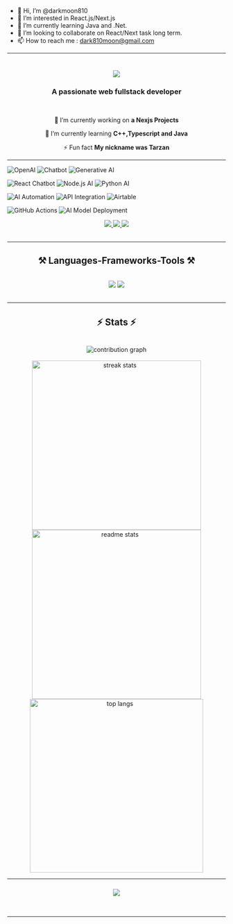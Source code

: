- 👋 Hi, I’m @darkmoon810
- 👀 I’m interested in React.js/Next.js
- 🌱 I’m currently learning Java and .Net.
- 💞️ I’m looking to collaborate on React/Next task long term.
- 📫 How to reach me : dark810moon@gmail.com

<!---
darkmoon810/darkmoon810 is a ✨ special ✨ repository because its `README.md` (this file) appears on your GitHub profile.
You can click the Preview link to take a look at your changes.
--->



<hr/>

<h1 align="center">
    <img src="https://readme-typing-svg.herokuapp.com/?font=Righteous&size=35&center=true&vCenter=true&width=500&height=70&duration=4000&lines=Hi+There!+👋;+I'm+Dark+Moon!;" />
</h1>

<h3 align="center">A passionate web fullstack developer</h3>

<br/>

<div align="center">
 
 🔭 I’m currently working on **a Nexjs Projects**
 
 🌱 I’m currently learning **C++,Typescript and Java**

 ⚡ Fun fact **My nickname was Tarzan**
 
</div>

<hr/>

![OpenAI](https://img.shields.io/badge/OpenAI-GPT--4-00A67E?style=for-the-badge&logo=openai&logoColor=white)
![Chatbot](https://img.shields.io/badge/AI%20Chatbot-Enabled-FF6F00?style=for-the-badge&logo=chatbot&logoColor=white)
![Generative AI](https://img.shields.io/badge/Generative%20AI-Powered-8A2BE2?style=for-the-badge&logo=openai&logoColor=white)

![React Chatbot](https://img.shields.io/badge/React%20Chatbot-Built%20with%20React-blue?style=for-the-badge&logo=react)
![Node.js AI](https://img.shields.io/badge/Node.js%20AI-Backend%20Processing-brightgreen?style=for-the-badge&logo=nodedotjs)
![Python AI](https://img.shields.io/badge/Python%20AI-Machine%20Learning-FFD43B?style=for-the-badge&logo=python&logoColor=blue)

![AI Automation](https://img.shields.io/badge/AI%20Automation-Enabled-FF4081?style=for-the-badge&logo=automation&logoColor=white)
![API Integration](https://img.shields.io/badge/API%20Integration-Seamless-orange?style=for-the-badge&logo=api&logoColor=white)
![Airtable](https://img.shields.io/badge/Airtable-Automation-yellow?style=for-the-badge&logo=airtable&logoColor=black)

![GitHub Actions](https://img.shields.io/badge/GitHub%20Actions-CI%2FCD-2088FF?style=for-the-badge&logo=githubactions&logoColor=white)
![AI Model Deployment](https://img.shields.io/badge/AI%20Model%20Deployment-Docker%20%7C%20Kubernetes-blue?style=for-the-badge&logo=docker&logoColor=white)

<div align="center"> 
  <a href="mailto:dark810moon@gmail.com">
    <img src="https://img.shields.io/badge/Gmail-333333?style=for-the-badge&logo=gmail&logoColor=red" />
  </a>
  <a href="https://linkedin.com/in/darkmoon" target="_blank">
    <img src="https://img.shields.io/badge/LinkedIn-0077B5?style=for-the-badge&logo=linkedin&logoColor=white" target="_blank" />
  </a>
  <a href="https://darkmoonportfolio.vercel.app" target="_blank">
     <img src="https://img.shields.io/badge/Portfolio-FF5722?style=for-the-badge&logo=todoist&logoColor=white" target="_blank" /> <!-- sqlite, safari, google-chrome are other good icon options -->
  </a>
</div>
<br/>
<img align="center" scr="https://komarev.com/ghpvc/?username=YOUR_USERNAME&color=blue" />
 <hr/>
 
<h2 align="center">⚒️ Languages-Frameworks-Tools ⚒️</h2>
<br/>
<div align="center">
    <img src="https://skillicons.dev/icons?i=react,bootstrap,mui,html,css,vscode,github,figma,tailwind,git,r" />
    <img src="https://skillicons.dev/icons?i=nodejs,python,javascript,typescript,express,firebase,mongodb,java,nextjs,mysql" /><br>
</div>

<br/>
<hr/>

<h2 align="center">⚡ Stats ⚡</h2>
<br>
<div align="center">
<img  src="https://raw.githubusercontent.com/darkmoon810/darkmoon810/output/github-contribution-grid-snake.svg" alt="contribution graph" />
</div>
<br/>
<div align=center>
  <img width=390 src="https://github-readme-streak-stats-salesp07.vercel.app/?user=darkmoon810&count_private=true&theme=react&border_radius=10" alt="streak stats"/>
  <img width=390 src="https://github-readme-stats-salesp07.vercel.app/api?username=darkmoon810&count_private=true&show_icons=true&theme=react&rank_icon=github&border_radius=10" alt="readme stats" />
  <br/>
  <img width=400 src="https://github-readme-stats.vercel.app/api/top-langs/?username=darkmoon810&layout=compact&theme=react&count_private=true" alt="top langs" />
</div>

<hr/>


<h3 align="center">
    <img src="https://readme-typing-svg.herokuapp.com/?font=Righteous&size=25&center=true&vCenter=true&width=500&height=70&duration=4000&lines=Thanks+for+visiting!+✌️;+Shoot+me+a+message!;I'm+always+down+to+collab+:)">
</h3>

<br/>
<hr/>
